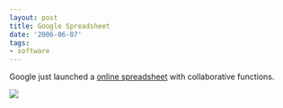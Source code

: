 ```yaml
---
layout: post
title: Google Spreadsheet
date: '2006-06-07'
tags:
- software
---
```


Google just launched a [online spreadsheet][1] with collaborative functions.

![][2]

[1]: http://www.google.com/googlespreadsheets/tour1.html  
 [2]: http://www.google.com/googlespreadsheets/images/tour1.gif

